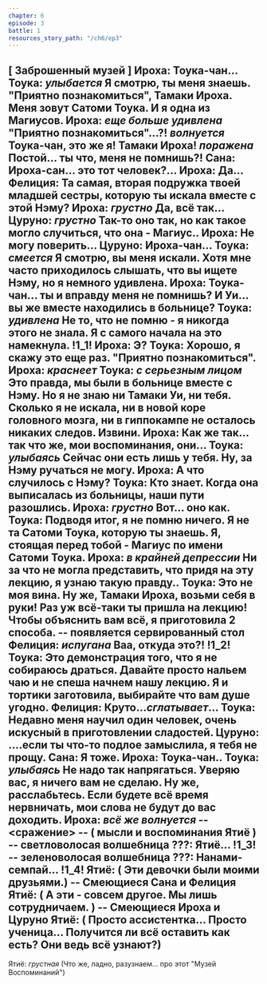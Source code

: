 ```yaml
---
chapter: 6
episode: 3
battle: 1
resources_story_path: "/ch6/ep3"
---
```

[ Заброшенный музей ]
Ироха: Тоука-чан...
Тоука: *улыбается* Я смотрю, ты меня знаешь. "Приятно познакомиться", Тамаки Ироха. Меня зовут Сатоми Тоука. И я одна из Магиусов.
Ироха: *еще больше удивлена* "Приятно познакомиться"...?! *волнуется* Тоука-чан, это же я! Тамаки Ироха! *поражена* Постой... ты что, меня не помнишь?!
Сана: Ироха-сан... это тот человек?...
Ироха: Да...
Фелиция: Та самая, вторая подружка твоей младшей сестры, которую ты искала вместе с этой Нэму?
Ироха: *грустно* Да, всё так...
Цуруно: *грустно* Так-то оно так, но как такое могло случиться, что она - Магиус..
Ироха: Не могу поверить...
Цуруно: Ироха-чан...
Тоука: *смеется* Я смотрю, вы меня искали. Хотя мне часто приходилось слышать, что вы ищете Нэму, но я немного удивлена.
Ироха: Тоука-чан... ты и вправду меня не помнишь? И Уи... вы же вместе находились в больнице?
Тоука: *удивлена* Не то, что не помню - я никогда этого не знала. Я с самого начала на это намекнула.
!1_1!
Ироха: Э?
Тоука: Хорошо, я скажу это еще раз. "Приятно познакомиться".
Ироха: *краснеет*
Тоука: *с серьезным лицом* Это правда, мы были в больнице вместе с Нэму. Но я не знаю ни Тамаки Уи, ни тебя. Сколько я не искала, ни в новой коре головного мозга, ни в гиппокампе не осталось никаких следов. Извини.
Ироха: Как же так... так что же, мои воспоминания, они...
Тоука: *улыбаясь* Сейчас они есть лишь у тебя. Ну, за Нэму ручаться не могу.
Ироха: А что случилось с Нэму?
Тоука: Кто знает. Когда она выписалась из больницы, наши пути разошлись.
Ироха: *грустно* Вот... оно как.
Тоука: Подводя итог, я не помню ничего. Я не та Сатоми Тоука, которую ты знаешь. Я, стоящая перед тобой - Магиус по имени Сатоми Тоука.
Ироха: *в крайней депрессии* Ни за что не могла представить, что придя на эту лекцию, я узнаю такую правду..
Тоука: Это не моя вина. Ну же, Тамаки Ироха, возьми себя в руки! Раз уж всё-таки ты пришла на лекцию! Чтобы объяснить вам всё, я приготовила 2 способа.
-- появляется сервированный стол
Фелиция: *испугана* Ваа, откуда это?!
!1_2!
Тоука: Это демонстрация того, что я не собираюсь драться. Давайте просто нальем чаю и не спеша начнем нашу лекцию. Я и тортики заготовила, выбирайте что вам душе угодно.
Фелиция: Круто...*сглатывает*...
Тоука: Недавно меня научил один человек, очень искусный в приготовлении сладостей.
Цуруно: ....если ты что-то подлое замыслила, я тебя не прощу.
Сана: Я тоже.
Ироха: Тоука-чан..
Тоука: *улыбаясь* Не надо так напрягаться. Уверяю вас, я ничего вам не сделаю. Ну же, расслабьтесь. Если будете всё время нервничать, мои слова не будут до вас доходить.
Ироха: *всё же волнуется*
-- <сражение>
-- ( мысли и воспоминания Ятиё )
-- светловолосая волшебница
???: Ятиё...
!1_3!
-- зеленоволосая волшебница
???: Нанами-семпай...
!1_4!
Ятиё: ( Эти девочки были моими друзьями.)
-- Смеющиеся Сана и Фелиция
Ятиё: ( А эти - совсем другое. Мы лишь сотрудничаем. )
-- Смеющиеся Ироха и Цуруно
Ятиё: ( Просто ассистентка... Просто ученица... Получится ли всё оставить как есть? Они ведь всё узнают?)
--
Ятиё: *грустная* (Что же, ладно, разузнаем... про этот "Музей Воспоминаний")
